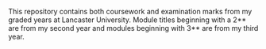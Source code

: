 This repository contains both coursework and examination marks from my graded years at Lancaster University. Module titles beginning with a 2** are from my second year and modules beginning with 3** are from my third year. 
